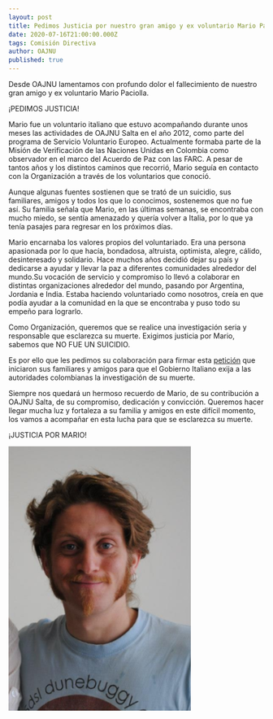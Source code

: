 ```yaml
---
layout: post
title: Pedimos Justicia por nuestro gran amigo y ex voluntario Mario Paciolla.
date: 2020-07-16T21:00:00.000Z
tags: Comisión Directiva
author: OAJNU
published: true
---
```



Desde OAJNU lamentamos con profundo dolor el fallecimiento de nuestro gran amigo y ex voluntario Mario Paciolla.

¡PEDIMOS JUSTICIA!

Mario fue un voluntario italiano que estuvo acompañando durante unos meses las actividades de OAJNU Salta en el año 2012, como parte del programa de Servicio Voluntario Europeo. Actualmente formaba parte de la Misión de Verificación de las Naciones Unidas en Colombia como observador en el marco del Acuerdo de Paz con las FARC. A pesar de tantos años y los distintos caminos que recorrió, Mario seguía en contacto con la Organización a través de los voluntarios que conoció.

Aunque algunas fuentes sostienen que se trató de un suicidio, sus familiares, amigos y todos los que lo conocimos, sostenemos que no fue así. Su familia señala que Mario, en las últimas semanas, se encontraba con mucho miedo, se sentía amenazado y quería volver a Italia, por lo que ya tenía pasajes para regresar en los próximos días.

Mario encarnaba los valores propios del voluntariado. Era una persona apasionada por lo que hacía, bondadosa, altruista, optimista, alegre, cálido, desinteresado y solidario. Hace muchos años decidió dejar su país y dedicarse a ayudar y llevar la paz a diferentes comunidades alrededor del mundo.Su vocación de servicio y compromiso lo llevó a colaborar en distintas organizaciones alrededor del mundo, pasando por Argentina, Jordania e India. Estaba haciendo voluntariado como nosotros, creía en que podía ayudar a la comunidad en la que se encontraba y puso todo su empeño para lograrlo.

Como Organización, queremos que se realice una investigación seria y responsable que esclarezca su muerte. Exigimos justicia por Mario, sabemos que NO FUE UN SUICIDIO.

Es por ello que les pedimos su colaboración para firmar esta [petición](https://l.facebook.com/l.php?u=https%3A%2F%2Fwww.change.org%2Fp%2Fministero-degli-esteri-italiano-morte-di-un-volontario-italiano-dell-onu-in-colombia%3Frecruiter%3D940481729%26utm_source%3Dshare_petition%26utm_medium%3Dfacebook%26utm_campaign%3Dpsf_combo_share_abi%26utm_term%3Dpetition_dashboard%26recruited_by_id%3D8964ed10-3fee-11e9-8c79-4d518697a4ef%26utm_content%3Dfht-23500039-it-it%253A3%26use_react%3Dfalse%26fbclid%3DIwAR0NG_BccdC5vktnGcFBJjDQJjcEdRgeNIJOq7hqMGVKL9OIBXtQbKa4d7g&h=AT3y21amqvo82HPykLaRLdILDZMx88Ni3nhRgklinDW6TfHSEelzvGC4axN54R1_1dwh1F6VXso9mkPur-ocuYe-NqaqDALA51fzxkrHsf6AtDZgOvno1nWNIlq3w7rbUs0) que iniciaron sus familiares y amigos para que el Gobierno Italiano exija a las autoridades colombianas la investigación de su muerte.

Siempre nos quedará un hermoso recuerdo de Mario, de su contribución a OAJNU Salta, de su compromiso, dedicación y convicción. Queremos hacer llegar mucha luz y fortaleza a su familia y amigos en este difícil momento, los vamos a acompañar en esta lucha para que se esclarezca su muerte.

¡JUSTICIA POR MARIO!

![](/assets/uploads/mario.png)